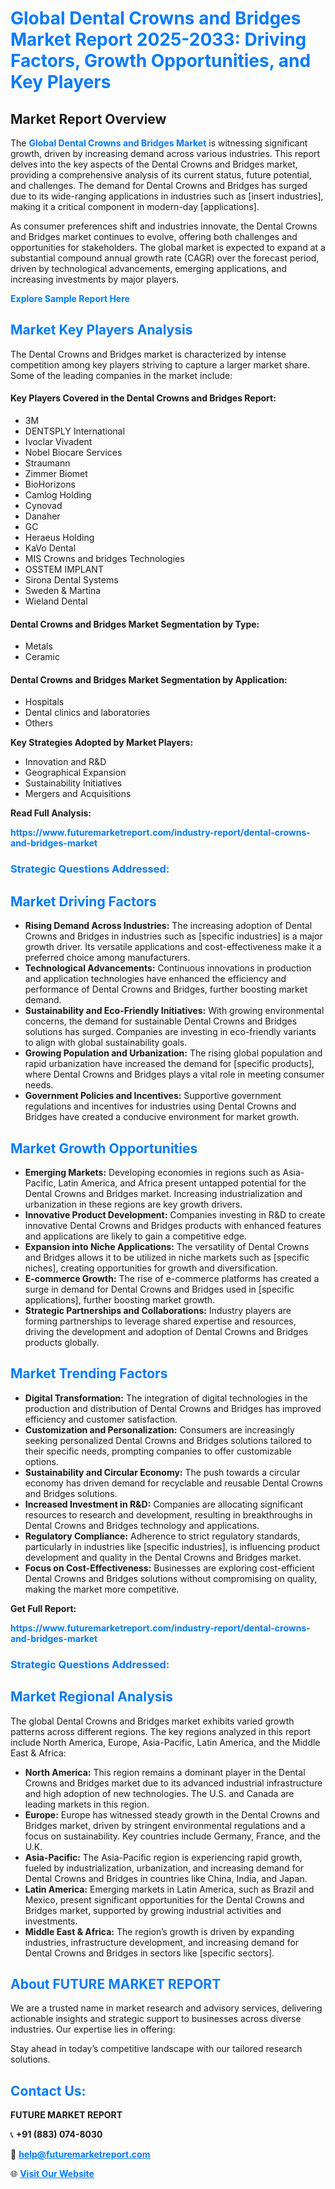 <h1 style="color: #007BFF;">Global Dental Crowns and Bridges Market Report 2025-2033: Driving Factors, Growth Opportunities, and Key Players</h1>

<section id="overview">
<h2>Market Report Overview</h2>
<p>The <a href="https://www.futuremarketreport.com/industry-report/dental-crowns-and-bridges-market" style="color: #007BFF; text-decoration: none;"><strong>Global Dental Crowns and Bridges Market</strong></a> is witnessing significant growth, driven by increasing demand across various industries. This report delves into the key aspects of the Dental Crowns and Bridges market, providing a comprehensive analysis of its current status, future potential, and challenges. The demand for Dental Crowns and Bridges has surged due to its wide-ranging applications in industries such as [insert industries], making it a critical component in modern-day [applications].</p>
<p>As consumer preferences shift and industries innovate, the Dental Crowns and Bridges market continues to evolve, offering both challenges and opportunities for stakeholders. The global market is expected to expand at a substantial compound annual growth rate (CAGR) over the forecast period, driven by technological advancements, emerging applications, and increasing investments by major players.</p>
</section>

<section id="overview">
<p><a href="https://www.futuremarketreport.com/request-sample/reportId=56693" style="color: #007BFF; text-decoration: none;"><strong>Explore Sample Report Here</strong></a></p>
</section>

<section id="key-players">
<h2 style="color: #007BFF;">Market Key Players Analysis</h2>
<p>The Dental Crowns and Bridges market is characterized by intense competition among key players striving to capture a larger market share. Some of the leading companies in the market include:</p>
<h4>Key Players Covered in the Dental Crowns and Bridges Report:</h4>
<ul><li>3M</li><li>DENTSPLY International</li><li>Ivoclar Vivadent</li><li>Nobel Biocare Services</li><li>Straumann</li><li>Zimmer Biomet</li><li>BioHorizons</li><li>Camlog Holding</li><li>Cynovad</li><li>Danaher</li><li>GC</li><li>Heraeus Holding</li><li>KaVo Dental</li><li>MIS Crowns and bridges Technologies</li><li>OSSTEM IMPLANT</li><li>Sirona Dental Systems</li><li>Sweden &amp; Martina</li><li>Wieland Dental</li></ul>
<h4>Dental Crowns and Bridges Market Segmentation by Type:</h4>
<ul><li>Metals</li><li>Ceramic</li></ul>

<h4>Dental Crowns and Bridges Market Segmentation by Application:</h4>
<ul><li>Hospitals</li><li>Dental clinics and laboratories</li><li>Others</li></ul>
<p><strong>Key Strategies Adopted by Market Players:</strong></p>
<ul>
<li>Innovation and R&D</li>
<li>Geographical Expansion</li>
<li>Sustainability Initiatives</li>
<li>Mergers and Acquisitions</li>
</ul>
</section>

<section>
<p><strong>Read Full Analysis: </strong></p><a href="https://www.futuremarketreport.com/industry-report/dental-crowns-and-bridges-market" style="color: #007BFF; text-decoration: none;"><strong>https://www.futuremarketreport.com/industry-report/dental-crowns-and-bridges-market</strong></a>
<h3 style="color: #007BFF;">Strategic Questions Addressed:</h3>
</section>

<section id="driving-factors">
<h2 style="color: #007BFF;">Market Driving Factors</h2>
<ul>
<li><strong>Rising Demand Across Industries:</strong> The increasing adoption of Dental Crowns and Bridges in industries such as [specific industries] is a major growth driver. Its versatile applications and cost-effectiveness make it a preferred choice among manufacturers.</li>
<li><strong>Technological Advancements:</strong> Continuous innovations in production and application technologies have enhanced the efficiency and performance of Dental Crowns and Bridges, further boosting market demand.</li>
<li><strong>Sustainability and Eco-Friendly Initiatives:</strong> With growing environmental concerns, the demand for sustainable Dental Crowns and Bridges solutions has surged. Companies are investing in eco-friendly variants to align with global sustainability goals.</li>
<li><strong>Growing Population and Urbanization:</strong> The rising global population and rapid urbanization have increased the demand for [specific products], where Dental Crowns and Bridges plays a vital role in meeting consumer needs.</li>
<li><strong>Government Policies and Incentives:</strong> Supportive government regulations and incentives for industries using Dental Crowns and Bridges have created a conducive environment for market growth.</li>
</ul>
</section>

<section id="growth-opportunities">
<h2 style="color: #007BFF;">Market Growth Opportunities</h2>
<ul>
<li><strong>Emerging Markets:</strong> Developing economies in regions such as Asia-Pacific, Latin America, and Africa present untapped potential for the Dental Crowns and Bridges market. Increasing industrialization and urbanization in these regions are key growth drivers.</li>
<li><strong>Innovative Product Development:</strong> Companies investing in R&D to create innovative Dental Crowns and Bridges products with enhanced features and applications are likely to gain a competitive edge.</li>
<li><strong>Expansion into Niche Applications:</strong> The versatility of Dental Crowns and Bridges allows it to be utilized in niche markets such as [specific niches], creating opportunities for growth and diversification.</li>
<li><strong>E-commerce Growth:</strong> The rise of e-commerce platforms has created a surge in demand for Dental Crowns and Bridges used in [specific applications], further boosting market growth.</li>
<li><strong>Strategic Partnerships and Collaborations:</strong> Industry players are forming partnerships to leverage shared expertise and resources, driving the development and adoption of Dental Crowns and Bridges products globally.</li>
</ul>
</section>

<section id="trending-factors">
<h2 style="color: #007BFF;">Market Trending Factors</h2>
<ul>
<li><strong>Digital Transformation:</strong> The integration of digital technologies in the production and distribution of Dental Crowns and Bridges has improved efficiency and customer satisfaction.</li>
<li><strong>Customization and Personalization:</strong> Consumers are increasingly seeking personalized Dental Crowns and Bridges solutions tailored to their specific needs, prompting companies to offer customizable options.</li>
<li><strong>Sustainability and Circular Economy:</strong> The push towards a circular economy has driven demand for recyclable and reusable Dental Crowns and Bridges solutions.</li>
<li><strong>Increased Investment in R&D:</strong> Companies are allocating significant resources to research and development, resulting in breakthroughs in Dental Crowns and Bridges technology and applications.</li>
<li><strong>Regulatory Compliance:</strong> Adherence to strict regulatory standards, particularly in industries like [specific industries], is influencing product development and quality in the Dental Crowns and Bridges market.</li>
<li><strong>Focus on Cost-Effectiveness:</strong> Businesses are exploring cost-efficient Dental Crowns and Bridges solutions without compromising on quality, making the market more competitive.</li>
</ul>
</section>

<section>
<p><strong>Get Full Report: </strong></p><a href="https://www.futuremarketreport.com/industry-report/dental-crowns-and-bridges-market" style="color: #007BFF; text-decoration: none;"><strong>https://www.futuremarketreport.com/industry-report/dental-crowns-and-bridges-market</strong></a>
<h3 style="color: #007BFF;">Strategic Questions Addressed:</h3>
</section>


<section id="regional-analysis">
<h2 style="color: #007BFF;">Market Regional Analysis</h2>
<p>The global Dental Crowns and Bridges market exhibits varied growth patterns across different regions. The key regions analyzed in this report include North America, Europe, Asia-Pacific, Latin America, and the Middle East & Africa:</p>
<ul>
<li><strong>North America:</strong> This region remains a dominant player in the Dental Crowns and Bridges market due to its advanced industrial infrastructure and high adoption of new technologies. The U.S. and Canada are leading markets in this region.</li>
<li><strong>Europe:</strong> Europe has witnessed steady growth in the Dental Crowns and Bridges market, driven by stringent environmental regulations and a focus on sustainability. Key countries include Germany, France, and the U.K.</li>
<li><strong>Asia-Pacific:</strong> The Asia-Pacific region is experiencing rapid growth, fueled by industrialization, urbanization, and increasing demand for Dental Crowns and Bridges in countries like China, India, and Japan.</li>
<li><strong>Latin America:</strong> Emerging markets in Latin America, such as Brazil and Mexico, present significant opportunities for the Dental Crowns and Bridges market, supported by growing industrial activities and investments.</li>
<li><strong>Middle East & Africa:</strong> The region’s growth is driven by expanding industries, infrastructure development, and increasing demand for Dental Crowns and Bridges in sectors like [specific sectors].</li>
</ul>
</section>

<footer>
<h2 style="color: #007BFF;">About FUTURE MARKET REPORT</h2>
<p>We are a trusted name in market research and advisory services, delivering actionable insights and strategic support to businesses across diverse industries. Our expertise lies in offering:</p>

<p>Stay ahead in today’s competitive landscape with our tailored research solutions.</p>

<h2 style="color: #007BFF;">Contact Us:</h2>
<p><strong>FUTURE MARKET REPORT</strong></p>
<p>📞 <strong>+91 (883) 074-8030</strong></p>
<p>📧 <strong><a href="mailto:help@futuremarketreport.com" style="color: #007BFF;">help@futuremarketreport.com</a></strong></p>
<p>🌐 <strong><a href="https://www.futuremarketreport.com/" style="color: #007BFF;">Visit Our Website</a></strong></p>
</footer>